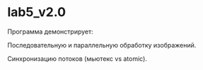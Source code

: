 # lab5_v2.0

Программа демонстрирует:

Последовательную и параллельную обработку изображений.

Синхронизацию потоков (мьютекс vs atomic).
